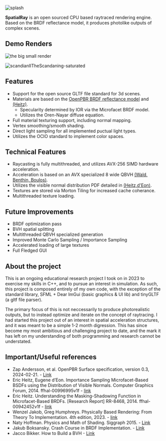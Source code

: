 
![splash](https://github.com/CharlesCowdery/RayTracing/assets/54870004/03d5a988-0da0-4adf-86bb-f77941aafbc6)

**SpatialRay** is an open sourced CPU based raytraced rendering engine. Based on the BRDF reflectance model, it produces photolike outputs of complex scenes. 

## Demo Renders

![the big small render](https://github.com/CharlesCowdery/RayTracing/assets/54870004/302b9f06-bb9e-4698-b969-b1657ac4e76d)

![scandianIITheScandaning-saturated](https://github.com/CharlesCowdery/SpatialRay/assets/54870004/5875afe9-f6f2-4608-a954-d9b2a906085e)



## Features
- Support for the open source GLTF file standard for 3d scenes.
- Materials are based on the [OpenPBR BRDF reflectance model](https://academysoftwarefoundation.github.io/OpenPBR/) and [(Heitz)](https://inria.hal.science/hal-00942452v1/document).
  - Specularity determined by IOR via the Microfacet BRDF model.
  - Utilizes the Oren-Nayar diffuse equation.
- Full material texturing support, including normal mapping.
- Vertex smoothing/smooth shading.
- Direct light sampling for all implemented puctual light types.
- Utilizes the OCIO standard to implement color spaces.

## Technical Features
- Raycasting is fully multithreaded, and utilizes AVX-256 SIMD hardware acceleration.
- Acceleration is based on an AVX specialized 8 wide QBVH [(Wald, Benthin, Boulos)](https://www.cs.cmu.edu/afs/cs/academic/class/15869-f11/www/readings/wald08_widebvh.pdf).
- Utilizes the visible normal distribution PDF detailed in [(Heitz,d'Eon)](https://inria.hal.science/hal-00996995v1/document#page=11&zoom=100,96,180).
- Textures are stored via Morton Tiling for increased cache coherance.
- Multithreaded texture loading.

## Future Improvements
- BRDF optimization pass
- BVH spatial splitting
- Multithreaded QBVH specialized generation
- Improved Monte Carlo Sampling / Importance Sampling
- Accelerated loading of large textures
- Full Fledged GUI

## About the project
This is an ongoing educational research project I took on in 2023 to exercise my skills in C++, and to pursue an interest in simulation. As such, this project is composed entirely of my own code, with the exception of the standard library, SFML + Dear ImGui (basic graphics & UI lib) and tinyGLTF (a gltf file parser). 

The primary focus of this is not neccessarily to produce photorealistic outputs, but to instead optimize and iterate on the concept of raytracing. I had started this project out of an interest in spatial acceleration structures, and it was meant to be a simple 1-2 month digression. This has since become my most ambitious and challenging project to date, and the mark it has left on my understanding of both programming and research cannot be understated.

## Important/Useful references
- Zap Andersson, et al. OpenPBR Surface specification, version 0.3, 2024-02-21. - [Link](https://academysoftwarefoundation.github.io/OpenPBR/)
- Eric Heitz, Eugene d’Eon. Importance Sampling Microfacet-Based BSDFs using the Distribution of
Visible Normals. Computer Graphics Forum, 2014. ffhal-00996995v1f - [link](https://inria.hal.science/hal-00996995v1/document)
- Eric Heitz. Understanding the Masking-Shadowing Function in Microfacet-Based BRDFs. \[Research
Report\] RR-8468, 2014. ffhal-00942452v1f - [link](https://inria.hal.science/hal-00942452v1/document)
- Wenzel Jakob, Greg Humphreys. Physically Based Rendering: From Theory To Implementation. 4th edition, 2023. - [link](https://www.pbr-book.org/)
- Naty Hoffman. Physics and Math of Shading. Siggraph 2015. - [Link](https://blog.selfshadow.com/publications/s2015-shading-course/hoffman/s2015_pbs_physics_math_slides.pdf)
- Jakub Boksansky. Crash Course in BRDF Implementation. - [Link](https://boksajak.github.io/files/CrashCourseBRDF.pdf)
- Jacco Bikker. How to Build a BVH - [Link](https://jacco.ompf2.com/2022/04/13/how-to-build-a-bvh-part-1-basics/)



